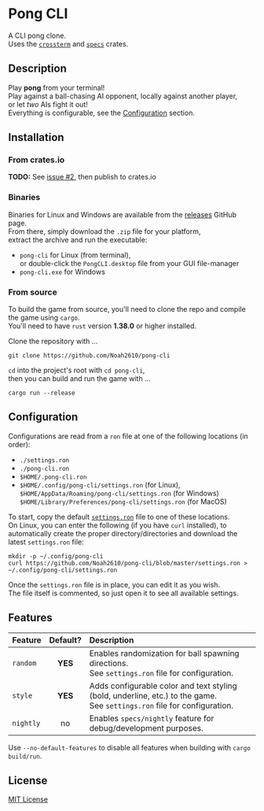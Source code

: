 # Pong CLI
A CLI pong clone.  
Uses the [`crossterm`][crossterm] and [`specs`][specs] crates.

## Description
Play __pong__ from your terminal!  
Play against a ball-chasing AI opponent,  locally against another player,  
or let _two_ AIs fight it out!  
Everything is configurable, see the [Configuration][readme-configuration] section.

## Installation
### From crates.io
__TODO:__ See [issue #2][issue-settings], then publish to crates.io

### Binaries
Binaries for Linux and Windows are available from the [releases] GitHub page.  
From there, simply download the `.zip` file for your platform,  
extract the archive and run the executable:  
- `pong-cli` for Linux (from terminal),  
  or double-click the `PongCLI.desktop` file from your GUI file-manager
- `pong-cli.exe` for Windows

### From source
To build the game from source, you'll need to clone the repo and compile the game using `cargo`.  
You'll need to have `rust` version __1.38.0__ or higher installed.  

Clone the repository with ...
```
git clone https://github.com/Noah2610/pong-cli
```
`cd` into the project's root with `cd pong-cli`,  
then you can build and run the game with ...
```
cargo run --release
```

## Configuration
Configurations are read from a `ron` file at one of the following locations (in order):
- `./settings.ron`
- `./pong-cli.ron`
- `$HOME/.pong-cli.ron`
- `$HOME/.config/pong-cli/settings.ron` (for Linux),  
  `$HOME/AppData/Roaming/pong-cli/settings.ron` (for Windows)  
  `$HOME/Library/Preferences/pong-cli/settings.ron` (for MacOS)

To start, copy the default [`settings.ron`][settings.ron] file to one of these locations.  
On Linux, you can enter the following (if you have `curl` installed), to  
automatically create the proper directory/directories and download the latest `settings.ron` file:
```
mkdir -p ~/.config/pong-cli
curl https://github.com/Noah2610/pong-cli/blob/master/settings.ron > ~/.config/pong-cli/settings.ron
```

Once the `settings.ron` file is in place, you can edit it as you wish.  
The file itself is commented, so just open it to see all available settings.

## Features
| Feature   | Default? | Description |
| :-------- | :------: | :---------- |
| `random`  | __YES__  | Enables randomization for ball spawning directions.<br />See `settings.ron` file for configuration. |
| `style`   | __YES__  | Adds configurable color and text styling (bold, underline, etc.) to the game.<br />See `settings.ron` file for configuration. |
| `nightly` | no       | Enables `specs/nightly` feature for debug/development purposes. |

Use `--no-default-features` to disable all features when building with `cargo build/run`.

## License
[MIT License][mit]

[mit]:                  https://github.com/Noah2610/pong-cli/blob/master/LICENSE
[crossterm]:            https://github.com/crossterm-rs/crossterm
[specs]:                https://github.com/amethyst/specs
[settings.ron]:         https://github.com/Noah2610/pong-cli/blob/master/settings.ron
[issue-settings]:       https://github.com/Noah2610/pong-cli/issues/2
[releases]:             https://github.com/Noah2610/pong-cli/releases
[readme-configuration]: #configuration
